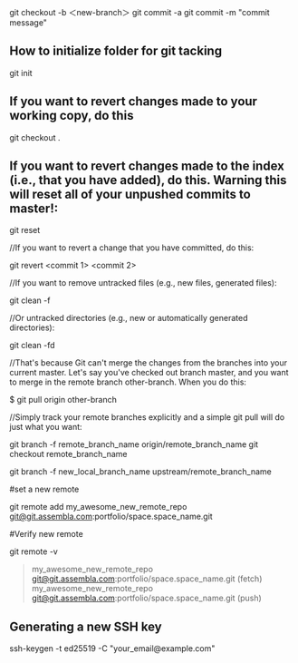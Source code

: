 git checkout -b ＜new-branch＞
git commit -a
git commit -m "commit message"

<!-- <h2></h2>  <p></p> -->
<h2>How to initialize folder for git tacking</h2>
<p>git init</p>

<h2>If you want to revert changes made to your working copy, do this</h2>
<p>git checkout .</p>


<h2>If you want to revert changes made to the index (i.e., that you have added), do this. Warning this will reset all of your unpushed commits to master!:</h2>
<p>git reset</p>


//If you want to revert a change that you have committed, do this:

git revert <commit 1> <commit 2>

//If you want to remove untracked files (e.g., new files, generated files):

git clean -f

//Or untracked directories (e.g., new or automatically generated directories):

git clean -fd

//That's because Git can't merge the changes from the branches into your current master. Let's say you've checked out branch master, and you want to merge in the remote branch other-branch. When you do this:

$ git pull origin other-branch

//Simply track your remote branches explicitly and a simple git pull will do just what you want:

git branch -f remote_branch_name origin/remote_branch_name
git checkout remote_branch_name

git branch -f new_local_branch_name upstream/remote_branch_name

#set a new remote

git remote add my_awesome_new_remote_repo git@git.assembla.com:portfolio/space.space_name.git


#Verify new remote

git remote -v

> my_awesome_new_remote_repo  git@git.assembla.com:portfolio/space.space_name.git (fetch)
> my_awesome_new_remote_repo  git@git.assembla.com:portfolio/space.space_name.git (push)

<h2>Generating a new SSH key</h2>

<p>ssh-keygen -t ed25519 -C "your_email@example.com"</p>
